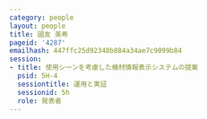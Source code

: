 ```yaml
---
category: people
layout: people
title: 國友 美希
pageid: '4287'
emailhash: 447ffc25d92348b884a34ae7c9099b84
session:
- title: 使用シーンを考慮した機材情報表示システムの提案
  psid: 5H-4
  sessiontitle: 運用と実証
  sessionid: 5h
  role: 発表者
---
```

